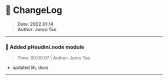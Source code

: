 # :hammer: ChangeLog
> __Date: 2022.01.14__<br>
> __Author: Junru Tao__<br>
---

### :electric_plug: Added pHoudini.node module
> Time: 00:00:07 | Author: Junru Tao
- updated lib, docs

---


